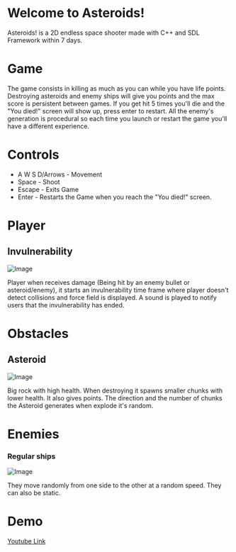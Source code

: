 # Welcome to Asteroids!

Asteroids! is a 2D endless space shooter made with C++ and SDL Framework within 7 days.

# Game

The game consists in killing as much as you can while you have life points. Destroying asteroids and enemy ships will give you points and the max score is persistent between games. If you get hit 5 times you'll die and the "You died!" screen will show up, press enter to restart. 
All the enemy's generation is procedural so each time you launch or restart the game you'll have a different experience.

# Controls

* A W S D/Arrows - Movement
* Space - Shoot
* Escape - Exits Game
* Enter - Restarts the Game when you reach the "You died!" screen.

# Player
## Invulnerability

![Image](https://i.imgur.com/tfGkZ54.png)

Player when receives damage (Being hit by an enemy bullet or asteroid/enemy), it starts an invulnerability time frame where player doesn't detect collisions and force field is displayed. A sound is played to notify users that the invulnerability has ended.

# Obstacles
## Asteroid
![Image](https://i.imgur.com/vRdEOor.png)

Big rock with high health. When destroying it spawns smaller chunks with lower health. It also gives points. The direction and the number of chunks the Asteroid generates when explode it's random.

# Enemies
### Regular ships
![Image](https://i.imgur.com/XaqXTr8.png)

They move randomly from one side to the other at a random speed. They can also be static.

# Demo

[Youtube Link](https://youtu.be/hp5MEyn_ZUE)


